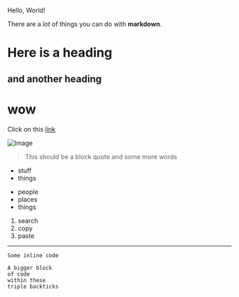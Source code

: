 Hello, World!

There are a *lot* of things you can do with **markdown**.

# Here is a heading
## and another heading
wow
===

Click on this [link](https://www.google.com)

![Image](https://www.applesfromny.com/wp-content/uploads/2020/06/SnapdragonNEW.png)

> This should be a block quote
> and some more words

* stuff
* things

- people
- places
- things

1. search
2. copy
3. paste

---

`Some inline code`

```
A bigger block
of code
within these
triple backticks
```
